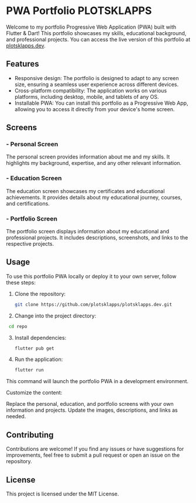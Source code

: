 # PWA Portfolio PLOTSKLAPPS

Welcome to my portfolio Progressive Web Application (PWA) built with Flutter & Dart! This portfolio showcases my skills, educational background, and professional projects. You can access the live version of this portfolio at [plotsklapps.dev](https://plotsklapps.dev).

## Features

- Responsive design: The portfolio is designed to adapt to any screen size, ensuring a seamless user experience across different devices.
- Cross-platform compatibility: The application works on various platforms, including desktop, mobile, and tablets of any OS.
- Installable PWA: You can install this portfolio as a Progressive Web App, allowing you to access it directly from your device's home screen.

## Screens

### - Personal Screen

The personal screen provides information about me and my skills. It highlights my background, expertise, and any other relevant information.

### - Education Screen

The education screen showcases my certificates and educational achievements. It provides details about my educational journey, courses, and certifications.

### - Portfolio Screen

The portfolio screen displays information about my educational and professional projects. It includes descriptions, screenshots, and links to the respective projects.

## Usage

To use this portfolio PWA locally or deploy it to your own server, follow these steps:

1. Clone the repository:
   ```bash
   git clone https://github.com/plotsklapps/plotsklapps.dev.git
   ```
2. Change into the project directory:
  ```bash
   cd repo
   ```
3. Install dependencies:
   ```bash
   flutter pub get
   ```
4. Run the application:
   ```bash
   flutter run
   ```
This command will launch the portfolio PWA in a development environment.

Customize the content:

Replace the personal, education, and portfolio screens with your own information and projects.
Update the images, descriptions, and links as needed.

## Contributing

Contributions are welcome! If you find any issues or have suggestions for improvements, feel free to submit a pull request or open an issue on the repository.

## License

This project is licensed under the MIT License.

